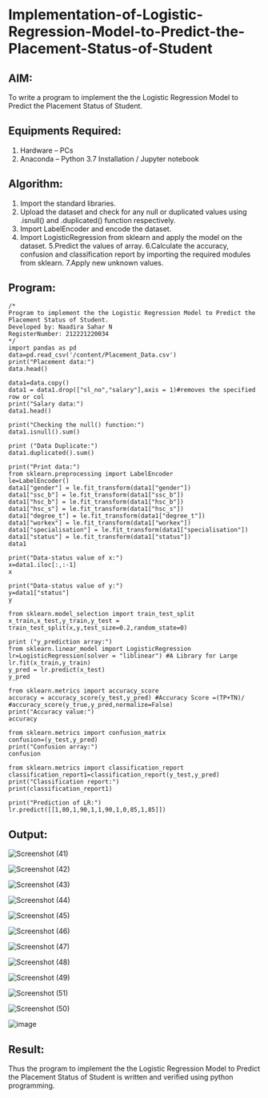 # Implementation-of-Logistic-Regression-Model-to-Predict-the-Placement-Status-of-Student

## AIM:
To write a program to implement the the Logistic Regression Model to Predict the Placement Status of Student.

## Equipments Required:
1. Hardware – PCs
2. Anaconda – Python 3.7 Installation / Jupyter notebook

## Algorithm:
1. Import the standard libraries.
2. Upload the dataset and check for any null or duplicated values using .isnull() and .duplicated() function respectively.
3. Import LabelEncoder and encode the dataset.
4. Import LogisticRegression from sklearn and apply the model on the dataset.
5.Predict the values of array.
6.Calculate the accuracy, confusion and classification report by importing the required modules from sklearn.
7.Apply new unknown values.

## Program:
```
/*
Program to implement the the Logistic Regression Model to Predict the Placement Status of Student.
Developed by: Naadira Sahar N
RegisterNumber: 212221220034
*/
import pandas as pd
data=pd.read_csv('/content/Placement_Data.csv')
print("Placement data:")
data.head()

data1=data.copy()
data1 = data1.drop(["sl_no","salary"],axis = 1)#removes the specified row or col
print("Salary data:")
data1.head()

print("Checking the null() function:")
data1.isnull().sum()

print ("Data Duplicate:")
data1.duplicated().sum()

print("Print data:")
from sklearn.preprocessing import LabelEncoder
le=LabelEncoder()
data1["gender"] = le.fit_transform(data1["gender"])
data1["ssc_b"] = le.fit_transform(data1["ssc_b"])
data1["hsc_b"] = le.fit_transform(data1["hsc_b"])
data1["hsc_s"] = le.fit_transform(data1["hsc_s"])
data1["degree_t"] = le.fit_transform(data1["degree_t"])
data1["workex"] = le.fit_transform(data1["workex"])
data1["specialisation"] = le.fit_transform(data1["specialisation"])
data1["status"] = le.fit_transform(data1["status"])
data1

print("Data-status value of x:")
x=data1.iloc[:,:-1]
x

print("Data-status value of y:")
y=data1["status"]
y

from sklearn.model_selection import train_test_split
x_train,x_test,y_train,y_test = train_test_split(x,y,test_size=0.2,random_state=0)

print ("y_prediction array:")
from sklearn.linear_model import LogisticRegression
lr=LogisticRegression(solver = "liblinear") #A Library for Large
lr.fit(x_train,y_train)
y_pred = lr.predict(x_test)
y_pred

from sklearn.metrics import accuracy_score
accuracy = accuracy_score(y_test,y_pred) #Accuracy Score =(TP+TN)/
#accuracy_score(y_true,y_pred,normalize=False)
print("Accuracy value:")
accuracy

from sklearn.metrics import confusion_matrix 
confusion=(y_test,y_pred) 
print("Confusion array:")
confusion

from sklearn.metrics import classification_report 
classification_report1=classification_report(y_test,y_pred) 
print("Classification report:")
print(classification_report1)

print("Prediction of LR:")
lr.predict([[1,80,1,90,1,1,90,1,0,85,1,85]])
```

## Output:
![Screenshot (41)](https://user-images.githubusercontent.com/128135126/235361003-f4c121ae-ccbb-4ae8-8c8c-d2d79aaa2184.png)

![Screenshot (42)](https://user-images.githubusercontent.com/128135126/235361010-5afd2cca-6663-4cd2-a7ef-28a6edf47bc6.png)

![Screenshot (43)](https://user-images.githubusercontent.com/128135126/235361029-b32cb180-6cdb-4705-bdfe-92b78792c586.png)

![Screenshot (44)](https://user-images.githubusercontent.com/128135126/235361056-b935a3b9-3afa-4222-9ee5-9b383c3e8e8e.png)

![Screenshot (45)](https://user-images.githubusercontent.com/128135126/235361075-a20cd36b-92c8-4297-8ede-08cc69cbe801.png)

![Screenshot (46)](https://user-images.githubusercontent.com/128135126/235361099-afa5fdd0-eb32-42b4-93f9-39804846b88b.png)

![Screenshot (47)](https://user-images.githubusercontent.com/128135126/235361126-d240fb5b-d3a6-4226-bbd7-b8670fac7895.png)

![Screenshot (48)](https://user-images.githubusercontent.com/128135126/235361147-e48f02e1-93cd-4d38-aa9f-19ca7ecb28f6.png)

![Screenshot (49)](https://user-images.githubusercontent.com/128135126/235361183-fee3c44a-7b23-4c86-b2de-ada0389cd998.png)

![Screenshot (51)](https://user-images.githubusercontent.com/128135126/235361287-1c73101b-035d-40ec-b20f-4279387f4785.png)

![Screenshot (50)](https://user-images.githubusercontent.com/128135126/235361264-703784d8-19a5-4d9d-9ff2-19571a67a323.png)

![image](https://user-images.githubusercontent.com/128135126/235361325-ff2f9e56-5ece-456b-8bf7-690d65eb97db.png)

## Result:
Thus the program to implement the the Logistic Regression Model to Predict the Placement Status of Student is written and verified using python programming.

